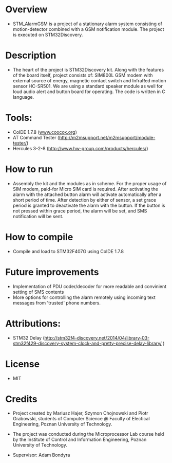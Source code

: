 # Overview 
- STM_AlarmGSM is a project of a stationary alarm system consisting of motion-detector combined with a GSM notification module. The project is executed on STM32Discovery.

# Description 
- The heart of the project is STM32Discovery kit. Along with the features of the board itself, project consists of: SIM800L GSM modem with external source of energy, magnetic contact switch and InfraRed motion sensor HC-SR501. We are using a standard speaker module as well for loud audio alert and button board for operating. The code is written in C language.

# Tools:  

* CoIDE 1.7.8 (www.coocox.org)
* AT Command Tester (http://m2msupport.net/m2msupport/module-tester/)
* Hercules 3-2-8 (http://www.hw-group.com/products/hercules/)

# How to run 
- Assembly the kit and the modules as in scheme. For the proper usage of SIM modem, paid-for Micro SIM card is required. After activating the alarm with the attached button alarm will activate automatically after a short period of time. After detection by either of sensor, a set grace period is granted to deactivate the alarm with the button. If the button is not pressed  within grace period, the alarm will be set, and SMS notification will be sent.

# How to compile 

- Compile and load to STM32F407G using CoIDE 1.7.8

# Future improvements 
- Implementation of PDU coder/decoder for more readable and convinient setting of SMS contents
- More options for controlling the alarm remotely using incoming text messages from 'trusted' phone numbers.

# Attributions:

* STM32 Delay (http://stm32f4-discovery.net/2014/04/library-03-stm32f429-discovery-system-clock-and-pretty-precise-delay-library/ )


# License
 - MIT

# Credits 
- Project created by Mariusz Hajer, Szymon Chojnowski and Piotr Grabowski, students of Computer Science @ Faculty of Electical Engineering, Poznan University of Technology.

- The project was conducted during the Microprocessor Lab course held by the Institute of Control and Information Engineering, Poznan University of Technology.
- Supervisor: Adam Bondyra
